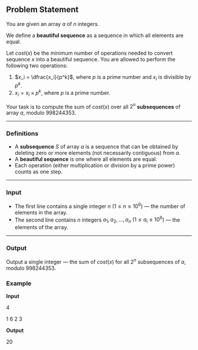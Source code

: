 ## Problem Statement

You are given an array $a$ of $n$ integers.

We define a **beautiful sequence** as a sequence in which all elements are equal.

Let $cost(x)$ be the minimum number of operations needed to convert sequence $x$ into a beautiful sequence. You are allowed to perform the following two operations:

1. $x_i = \dfrac{x_i}{p^k}$, where $p$ is a prime number and $x_i$ is divisible by $p^k$.
2. $x_i = x_i \times p^k$, where $p$ is a prime number.

Your task is to compute the sum of $cost(x)$ over all $2^n$ **subsequences** of array $a$, modulo $998244353$.

---

### Definitions

- A **subsequence** $S$ of array $a$ is a sequence that can be obtained by deleting zero or more elements (not necessarily contiguous) from $a$.
- A **beautiful sequence** is one where all elements are equal.
- Each operation (either multiplication or division by a prime power) counts as one step.

---

### Input

- The first line contains a single integer $n$ $(1 \leq n \leq 10^6)$ — the number of elements in the array.
- The second line contains $n$ integers $a_1, a_2, \dots, a_n$ $(1 \leq a_i \leq 10^6)$ — the elements of the array.

---

### Output

Output a single integer — the sum of $cost(x)$ for all $2^n$ subsequences of $a$, modulo $998244353$.

### Example

**Input**

4

1 6 2 3

**Output**

20
